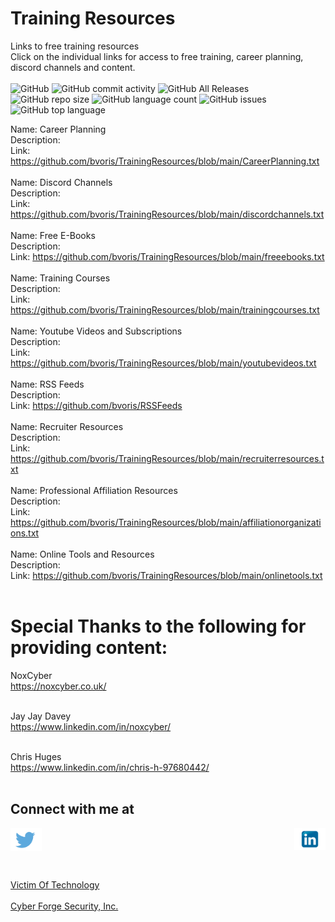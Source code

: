 # Training Resources
Links to free training resources<BR />
Click on the individual links for access to free training, career planning, discord channels and content.<BR /><BR />
<img alt="GitHub" src="https://img.shields.io/github/license/bvoris/TrainingResources">
<img alt="GitHub commit activity" src="https://img.shields.io/github/commit-activity/m/bvoris/TrainingResources">
<img alt="GitHub All Releases" src="https://img.shields.io/github/downloads/bvoris/TrainingResources/total">
<img alt="GitHub repo size" src="https://img.shields.io/github/repo-size/bvoris/TrainingResources">
<img alt="GitHub language count" src="https://img.shields.io/github/languages/count/bvoris/TrainingResources">
<img alt="GitHub issues" src="https://img.shields.io/github/issues/bvoris/TrainingResources">
<img alt="GitHub top language" src="https://img.shields.io/github/languages/top/bvoris/TrainingResources">
 

Name: Career Planning<BR />
Description: <BR />
Link: https://github.com/bvoris/TrainingResources/blob/main/CareerPlanning.txt<BR /><BR />
Name: Discord Channels<BR />
Description: <BR />
Link: https://github.com/bvoris/TrainingResources/blob/main/discordchannels.txt<BR /><BR />
Name: Free E-Books<BR />
Description: <BR />
Link: https://github.com/bvoris/TrainingResources/blob/main/freeebooks.txt<BR /><BR />
Name: Training Courses<BR />
Description: <BR />
Link: https://github.com/bvoris/TrainingResources/blob/main/trainingcourses.txt<BR /><BR />
Name: Youtube Videos and Subscriptions<BR />
Description: <BR />
Link: https://github.com/bvoris/TrainingResources/blob/main/youtubevideos.txt<BR /><BR />
Name: RSS Feeds<BR />
Description: <BR />
Link: https://github.com/bvoris/RSSFeeds<BR /><BR />
Name: Recruiter Resources<BR />
Description: <BR />
Link: https://github.com/bvoris/TrainingResources/blob/main/recruiterresources.txt<BR /><BR />
Name: Professional Affiliation Resources<BR />
Description: <BR />
Link: https://github.com/bvoris/TrainingResources/blob/main/affiliationorganizations.txt<BR /><BR />
Name: Online Tools and Resources<BR />
Description: <BR />
Link: https://github.com/bvoris/TrainingResources/blob/main/onlinetools.txt<BR /><BR />

# Special Thanks to the following for providing content:<BR />
NoxCyber<BR />
https://noxcyber.co.uk/<BR /><BR />

Jay Jay Davey<BR />
https://www.linkedin.com/in/noxcyber/<BR /><BR />

Chris Huges<BR />
https://www.linkedin.com/in/chris-h-97680442/<BR /><BR />

## Connect with me at

<a href="https://twitter.com/HMInfoSecViking?ref_src=twsrc%5Etfw"><IMG SRC="https://github.com/bvoris/bvoris/blob/master/twitter.jpg" WIDTH=10% HEIGHT=10% ALIGN=LEFT></a>

<a href="https://www.linkedin.com/in/brad-voris" target="_blank"><IMG SRC="https://github.com/bvoris/bvoris/blob/master/linkedin.png" WIDTH=10% HEIGHT=4% ALIGN=RIGHT></a>

<BR /><BR />
<BR /><BR />

<A HREF="https://www.victimoftechnology.com">Victim Of Technology<A />
<BR /><BR />
<A HREF="https://www.cyberforgesecurity.com">Cyber Forge Security, Inc.<A />
<BR /><BR />
